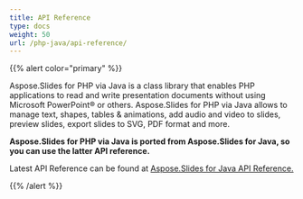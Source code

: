 ```yaml
---
title: API Reference
type: docs
weight: 50
url: /php-java/api-reference/
---
```


{{% alert color="primary" %}} 

Aspose.Slides for PHP via Java is a class library that enables PHP applications to read and write presentation documents without using Microsoft PowerPoint® or others. Aspose.Slides for PHP via Java allows to manage text, shapes, tables & animations, add audio and video to slides, preview slides, export slides to SVG, PDF format and more.

**Aspose.Slides for PHP via Java is ported from Aspose.Slides for Java, so you can use the latter API reference.**

Latest API Reference can be found at [Aspose.Slides for Java API Reference.](https://reference.aspose.com/slides/java)

{{% /alert %}}

